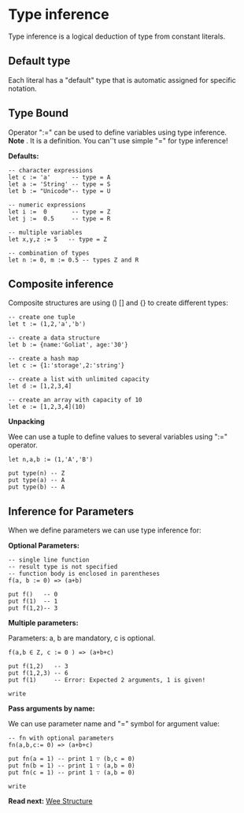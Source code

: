 # Type inference

Type inference is a logical deduction of type from constant literals.

## Default type
Each literal has a "default" type that is automatic assigned for specific notation.

## Type Bound

Operator ":=" can be used to define variables using type inference.   
**Note** . It is a definition. You can''t use simple "=" for type inference!

**Defaults:**
```
-- character expressions
let c := 'a'      -- type = A
let a := 'String' -- type = S
let b := "Unicode"-- type = U

-- numeric expressions
let i :=  0       -- type = Z
let j :=  0.5     -- type = R

-- multiple variables
let x,y,z := 5   -- type = Z

-- combination of types
let n := 0, m := 0.5 -- types Z and R
```

## Composite inference

Composite structures are using () [] and {} to create different types:

```
-- create one tuple
let t := (1,2,'a','b') 

-- create a data structure
let b := {name:'Goliat', age:'30'}

-- create a hash map
let c := {1:'storage',2:'string'}

-- create a list with unlimited capacity
let d := [1,2,3,4]

-- create an array with capacity of 10
let e := [1,2,3,4](10)
```

**Unpacking**

Wee can use a tuple to define values to several variables using ":=" operator.

```
let n,a,b := (1,'A','B')

put type(n) -- Z
put type(a) -- A
put type(b) -- A  
```

## Inference for Parameters
When we define parameters we can use type inference for: 

**Optional Parameters:**
```
-- single line function
-- result type is not specified
-- function body is enclosed in parentheses
f(a, b := 0) => (a+b)

put f()   -- 0
put f(1)  -- 1
put f(1,2)-- 3
```

**Multiple parameters:**

Parameters: a, b are mandatory, c is optional.

```
f(a,b ∈ Z, c := 0 ) => (a+b+c) 

put f(1,2)   -- 3
put f(1,2,3) -- 6
put f(1)     -- Error: Expected 2 arguments, 1 is given!

write
```

**Pass arguments by name:**

We can use parameter name and "=" symbol for argument value:

```
-- fn with optional parameters
fn(a,b,c:= 0) => (a+b+c) 

put fn(a = 1) -- print 1 ∵ (b,c = 0) 
put fn(b = 1) -- print 1 ∵ (a,b = 0) 
put fn(c = 1) -- print 1 ∵ (a,b = 0) 

write
```

**Read next:** [Wee Structure](structure.md)